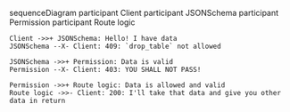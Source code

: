 sequenceDiagram
    participant Client
    participant JSONSchema
    participant Permission
    participant Route logic

    Client ->>+ JSONSchema: Hello! I have data
    JSONSchema --X- Client: 409: `drop_table` not allowed

    JSONSchema ->>+ Permission: Data is valid
    Permission --X- Client: 403: YOU SHALL NOT PASS!

    Permission ->>+ Route logic: Data is allowed and valid
    Route logic ->>- Client: 200: I'll take that data and give you other data in return
